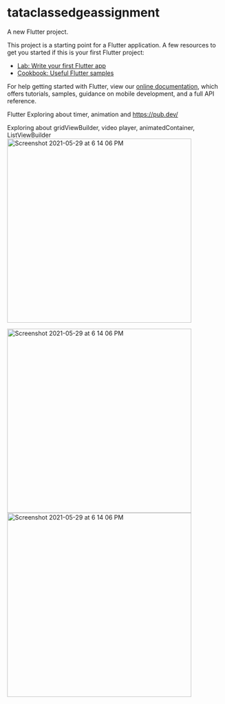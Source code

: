 # tataclassedgeassignment

A new Flutter project.

This project is a starting point for a Flutter application.
A few resources to get you started if this is your first Flutter project:

- [Lab: Write your first Flutter app](https://flutter.dev/docs/get-started/codelab)
- [Cookbook: Useful Flutter samples](https://flutter.dev/docs/cookbook)

For help getting started with Flutter, view our
[online documentation](https://flutter.dev/docs), which offers tutorials,
samples, guidance on mobile development, and a full API reference.


Flutter Exploring about timer, animation and https://pub.dev/

Exploring about gridViewBuilder, video player, animatedContainer, ListViewBuilder 
<img width="428" alt="Screenshot 2021-05-29 at 6 14 06 PM" src="https://user-images.githubusercontent.com/8912602/121189660-ed299e80-c887-11eb-9c68-43e7e353e1d3.png">

<img width="428" alt="Screenshot 2021-05-29 at 6 14 06 PM" src="https://user-images.githubusercontent.com/8912602/121189687-f31f7f80-c887-11eb-9948-407c3e06973e.png">

<img width="428" alt="Screenshot 2021-05-29 at 6 14 06 PM" src="https://user-images.githubusercontent.com/8912602/121189729-fc105100-c887-11eb-9840-e30ebea1c74b.png">
